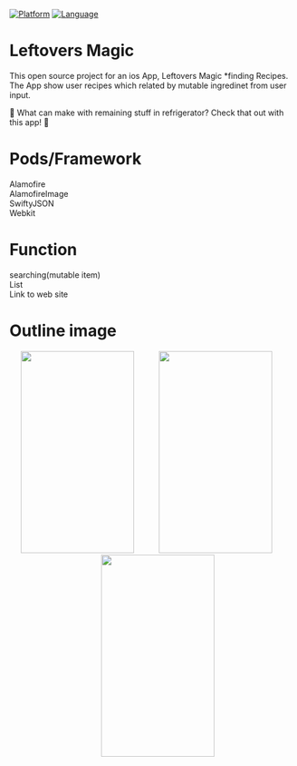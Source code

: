 [![Platform](https://img.shields.io/badge/platform-ios-blue.svg)](https://www.android.com/)
[![Language](https://img.shields.io/badge/language-swift-brightgreen.svg)](https://www.oracle.com/java/index.html)
# Leftovers Magic
This open source project for an ios App, Leftovers Magic *finding Recipes.<br>
The App show user recipes which related by mutable ingredinet from user input. 

🍆 What can make with remaining stuff in refrigerator? Check that out with this app! 🎃


# Pods/Framework
Alamofire<br>
AlamofireImage<br>
SwiftyJSON<br>
Webkit

# Function
searching(mutable item)<br>
List<br>
Link to web site<br>

# Outline image

<div align="center">
	<img src="https://raw.githubusercontent.com/hikaori/foodAPP/master/readMeImg/leftoverImage01.jpg" width="200px" height="356px" style="margin-right: 20px">
	<img src="https://raw.githubusercontent.com/hikaori/foodAPP/master/readMeImg/leftoverImage_02.jpg" width="200px" height="356px" style="margin-left: 20px; margin-right: 20px">
	<img src="https://raw.githubusercontent.com/hikaori/foodAPP/master/readMeImg/leftoverImage03.jpg" width="200px" height="356px" style="margin-left: 20px">
</div>
